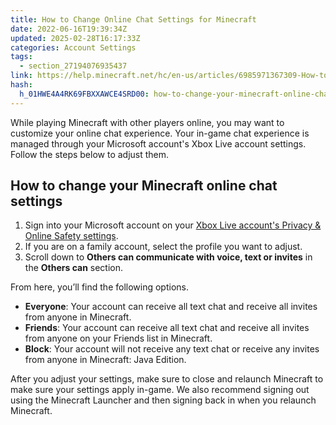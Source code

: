 ```yaml
---
title: How to Change Online Chat Settings for Minecraft
date: 2022-06-16T19:39:34Z
updated: 2025-02-28T16:17:33Z
categories: Account Settings
tags:
  - section_27194076935437
link: https://help.minecraft.net/hc/en-us/articles/6985971367309-How-to-Change-Online-Chat-Settings-for-Minecraft
hash:
  h_01HWE4A4RK69FBXXAWCE4SRD00: how-to-change-your-minecraft-online-chat-settings
---
```


While playing Minecraft with other players online, you may want to customize your online chat experience. Your in-game chat experience is managed through your Microsoft account's Xbox Live account settings. Follow the steps below to adjust them.

## How to change your Minecraft online chat settings 

1.  Sign into your Microsoft account on your [Xbox Live account's Privacy & Online Safety settings](https://www.xbox.com/en-US/user/settings/privacy-and-safety).
2.  If you are on a family account, select the profile you want to adjust.
3.  Scroll down to **Others can communicate with voice, text or invites** in the **Others can** section.

From here, you’ll find the following options.

- **Everyone**: Your account can receive all text chat and receive all invites from anyone in Minecraft.
- **Friends**: Your account can receive all text chat and receive all invites from anyone on your Friends list in Minecraft.
- **Block**: Your account will not receive any text chat or receive any invites from anyone in Minecraft: Java Edition.

After you adjust your settings, make sure to close and relaunch Minecraft to make sure your settings apply in-game. We also recommend signing out using the Minecraft Launcher and then signing back in when you relaunch Minecraft.
